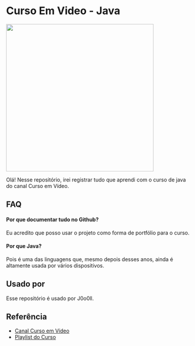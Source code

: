 # Curso Em Video - Java

<img src="https://github.com/user-attachments/assets/8171f0b4-8f49-45dc-93de-6b72877b6124" width="400" height="400">

Olá!
Nesse repositório, irei registrar tudo que aprendi com o curso de java do canal Curso em Vídeo.
## FAQ

#### Por que documentar tudo no Github?

Eu acredito que posso usar o projeto como forma de portfólio para o curso.

#### Por que Java?

Pois é uma das linguagens que, mesmo depois desses anos, ainda é altamente usada por vários dispositivos.


## Usado por

Esse repositório é usado por J0o0ll.

## Referência

 - [Canal Curso em Vídeo](https://www.youtube.com/c/CursoemV%C3%ADdeo)
 - [Playlist do Curso](https://www.youtube.com/playlist?list=PLHz_AreHm4dkI2ZdjTwZA4mPMxWTfNSpR)

